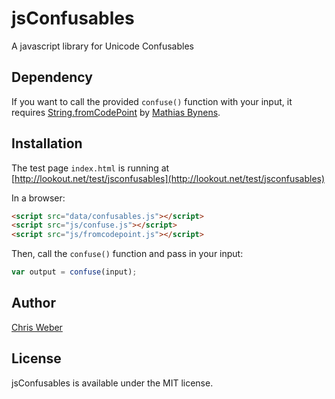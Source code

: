 # jsConfusables
A javascript library for Unicode Confusables

## Dependency
If you want to call the provided `confuse()` function with your input, it requires [String.fromCodePoint](https://github.com/mathiasbynens/String.fromCodePoint) by [Mathias Bynens](https://mathiasbynens.be/).

## Installation
The test page `index.html` is running at [http://lookout.net/test/jsconfusables](http://lookout.net/test/jsconfusables)

In a browser:

```html
<script src="data/confusables.js"></script>
<script src="js/confuse.js"></script>
<script src="js/fromcodepoint.js"></script>
```

Then, call the `confuse()` function and pass in your input:

```js
var output = confuse(input);
```

## Author
[Chris Weber](http://lookout.net/)

## License

jsConfusables is available under the MIT license.